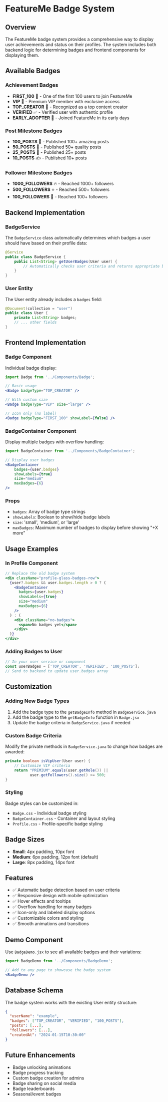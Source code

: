 # FeatureMe Badge System

## Overview
The FeatureMe badge system provides a comprehensive way to display user achievements and status on their profiles. The system includes both backend logic for determining badges and frontend components for displaying them.

## Available Badges

### Achievement Badges
- **FIRST_100** 👑 - One of the first 100 users to join FeatureMe
- **VIP** 💎 - Premium VIP member with exclusive access
- **TOP_CREATOR** 🌟 - Recognized as a top content creator
- **VERIFIED** ✅ - Verified user with authentic profile
- **EARLY_ADOPTER** 🚀 - Joined FeatureMe in its early days

### Post Milestone Badges
- **100_POSTS** 💯 - Published 100+ amazing posts
- **50_POSTS** 🎯 - Published 50+ quality posts
- **25_POSTS** 📝 - Published 25+ posts
- **10_POSTS** ✍️ - Published 10+ posts

### Follower Milestone Badges
- **1000_FOLLOWERS** 🔥 - Reached 1000+ followers
- **500_FOLLOWERS** ⭐ - Reached 500+ followers
- **100_FOLLOWERS** 🎉 - Reached 100+ followers

## Backend Implementation

### BadgeService
The `BadgeService` class automatically determines which badges a user should have based on their profile data:

```java
@Service
public class BadgeService {
    public List<String> getUserBadges(User user) {
        // Automatically checks user criteria and returns appropriate badges
    }
}
```

### User Entity
The User entity already includes a `badges` field:

```java
@Document(collection = "user")
public class User {
    private List<String> badges;
    // ... other fields
}
```

## Frontend Implementation

### Badge Component
Individual badge display:

```jsx
import Badge from '../Components/Badge';

// Basic usage
<Badge badgeType="TOP_CREATOR" />

// With custom size
<Badge badgeType="VIP" size="large" />

// Icon only (no label)
<Badge badgeType="FIRST_100" showLabel={false} />
```

### BadgeContainer Component
Display multiple badges with overflow handling:

```jsx
import BadgeContainer from '../Components/BadgeContainer';

// Display user badges
<BadgeContainer 
    badges={user.badges} 
    showLabels={true} 
    size="medium" 
    maxBadges={6}
/>
```

### Props
- `badges`: Array of badge type strings
- `showLabels`: Boolean to show/hide badge labels
- `size`: 'small', 'medium', or 'large'
- `maxBadges`: Maximum number of badges to display before showing "+X more"

## Usage Examples

### In Profile Component
```jsx
// Replace the old badge system
<div className="profile-glass-badges-row">
  {user?.badges && user.badges.length > 0 ? (
    <BadgeContainer 
      badges={user.badges} 
      showLabels={true} 
      size="medium" 
      maxBadges={6}
    />
  ) : (
    <div className="no-badges">
      <span>No badges yet</span>
    </div>
  )}
</div>
```

### Adding Badges to User
```jsx
// In your user service or component
const userBadges = ['TOP_CREATOR', 'VERIFIED', '100_POSTS'];
// Send to backend to update user.badges array
```

## Customization

### Adding New Badge Types
1. Add the badge type to the `getBadgeInfo` method in `BadgeService.java`
2. Add the badge type to the `getBadgeInfo` function in `Badge.jsx`
3. Update the badge criteria in `BadgeService.java` if needed

### Custom Badge Criteria
Modify the private methods in `BadgeService.java` to change how badges are awarded:

```java
private boolean isVipUser(User user) {
    // Customize VIP criteria
    return "PREMIUM".equals(user.getRole()) || 
           user.getFollowers().size() >= 500;
}
```

### Styling
Badge styles can be customized in:
- `Badge.css` - Individual badge styling
- `BadgeContainer.css` - Container and layout styling
- `Profile.css` - Profile-specific badge styling

## Badge Sizes
- **Small**: 4px padding, 10px font
- **Medium**: 6px padding, 12px font (default)
- **Large**: 8px padding, 14px font

## Features
- ✅ Automatic badge detection based on user criteria
- ✅ Responsive design with mobile optimization
- ✅ Hover effects and tooltips
- ✅ Overflow handling for many badges
- ✅ Icon-only and labeled display options
- ✅ Customizable colors and styling
- ✅ Smooth animations and transitions

## Demo Component
Use `BadgeDemo.jsx` to see all available badges and their variations:

```jsx
import BadgeDemo from '../Components/BadgeDemo';

// Add to any page to showcase the badge system
<BadgeDemo />
```

## Database Schema
The badge system works with the existing User entity structure:

```json
{
  "userName": "example",
  "badges": ["TOP_CREATOR", "VERIFIED", "100_POSTS"],
  "posts": [...],
  "followers": [...],
  "createdAt": "2024-01-15T10:30:00"
}
```

## Future Enhancements
- Badge unlocking animations
- Badge progress tracking
- Custom badge creation for admins
- Badge sharing on social media
- Badge leaderboards
- Seasonal/event badges
